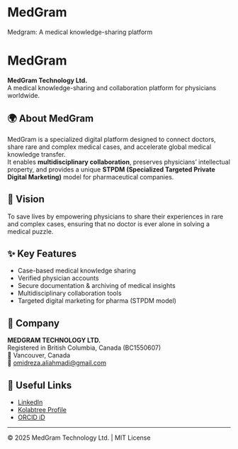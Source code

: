 # MedGram
Medgram: A medical knowledge-sharing platform
# MedGram

**MedGram Technology Ltd.**  
A medical knowledge-sharing and collaboration platform for physicians worldwide.

## 🌍 About MedGram
MedGram is a specialized digital platform designed to connect doctors, share rare and complex medical cases, and accelerate global medical knowledge transfer.  
It enables **multidisciplinary collaboration**, preserves physicians’ intellectual property, and provides a unique **STPDM (Specialized Targeted Private Digital Marketing)** model for pharmaceutical companies.

## 🚀 Vision
To save lives by empowering physicians to share their experiences in rare and complex cases, ensuring that no doctor is ever alone in solving a medical puzzle.

## ✨ Key Features
- Case-based medical knowledge sharing  
- Verified physician accounts  
- Secure documentation & archiving of medical insights  
- Multidisciplinary collaboration tools  
- Targeted digital marketing for pharma (STPDM model)  

## 🏢 Company
**MEDGRAM TECHNOLOGY LTD.**  
Registered in British Columbia, Canada (BC1550607)  
📍 Vancouver, Canada  
📧 omidreza.aliahmadi@gmail.com  

## 🔗 Useful Links
- [LinkedIn](https://www.linkedin.com/in/omidreza-aliahmadi-85553651/)  
- [Kolabtree Profile](https://www.kolabtree.com/find-an-expert/o.107134/)  
- [ORCID iD](https://orcid.org/0009-0008-6437-5457)  

---

© 2025 MedGram Technology Ltd. | MIT License

